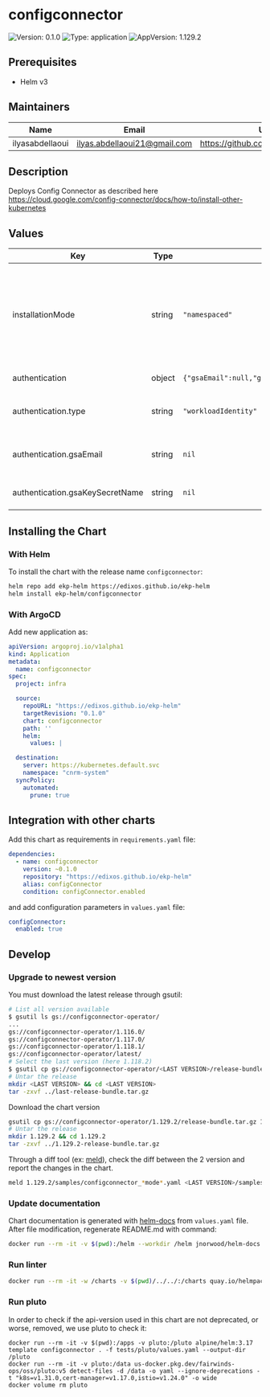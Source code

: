 # configconnector

![Version: 0.1.0](https://img.shields.io/badge/Version-0.1.0-informational?style=flat-square) ![Type: application](https://img.shields.io/badge/Type-application-informational?style=flat-square) ![AppVersion: 1.129.2](https://img.shields.io/badge/AppVersion-1.129.2-informational?style=flat-square)

## Prerequisites

- Helm v3

## Maintainers

| Name | Email | Url |
| ---- | ------ | --- |
| ilyasabdellaoui | <ilyas.abdellaoui21@gmail.com> | <https://github.com/ilyasabdellaoui> |

## Description

Deploys Config Connector as described here https://cloud.google.com/config-connector/docs/how-to/install-other-kubernetes

## Values

| Key | Type | Default | Description |
|-----|------|---------|-------------|
| installationMode | string | `"namespaced"` | Config Connector installation Mode. Values in  ["cluster","namespaced"] Namespaced mode allows to deploy a config connector for specific namespace. Allowing a mapping 1 google projetc = 1 namespace |
| authentication | object | `{"gsaEmail":null,"gsaKeySecretName":null,"type":"workloadIdentity"}` | **Only if installationMode=cluster** |
| authentication.type | string | `"workloadIdentity"` | Type of authentication used by the KSA to connect to GCP. Values in ["key","workloadIdentity"] |
| authentication.gsaEmail | string | `nil` | **Only if type=workloadIdentity**. GSA Email to map with config connector KSA |
| authentication.gsaKeySecretName | string | `nil` | **Only if type=key**. Name of the secret containing the GSA key |

## Installing the Chart

### With Helm

To install the chart with the release name `configconnector`:

```bash
helm repo add ekp-helm https://edixos.github.io/ekp-helm
helm install ekp-helm/configconnector
```

### With ArgoCD

Add new application as:

```yaml
apiVersion: argoproj.io/v1alpha1
kind: Application
metadata:
  name: configconnector
spec:
  project: infra

  source:
    repoURL: "https://edixos.github.io/ekp-helm"
    targetRevision: "0.1.0"
    chart: configconnector
    path: ''
    helm:
      values: |

  destination:
    server: https://kubernetes.default.svc
    namespace: "cnrm-system"
  syncPolicy:
    automated:
      prune: true
```

## Integration with other charts

Add this chart as requirements in `requirements.yaml` file:

```yaml
dependencies:
  - name: configconnector
    version: ~0.1.0
    repository: "https://edixos.github.io/ekp-helm"
    alias: configConnector
    condition: configConnector.enabled
```

and add configuration parameters in `values.yaml` file:

```yaml
configConnector:
  enabled: true
```

## Develop

### Upgrade to newest version

You must download the latest release through gsutil:

```bash
# List all version available
$ gsutil ls gs://configconnector-operator/
...
gs://configconnector-operator/1.116.0/
gs://configconnector-operator/1.117.0/
gs://configconnector-operator/1.118.1/
gs://configconnector-operator/latest/
# Select the last version (here 1.118.2)
$ gsutil cp gs://configconnector-operator/<LAST VERSION>/release-bundle.tar.gz last-release-bundle.tar.gz
# Untar the release
mkdir <LAST VERSION> && cd <LAST VERSION>
tar -zxvf ../last-release-bundle.tar.gz
```

Download the chart version

```bash
gsutil cp gs://configconnector-operator/1.129.2/release-bundle.tar.gz 1.129.2-release-bundle.tar.gz
# Untar the release
mkdir 1.129.2 && cd 1.129.2
tar -zxvf ../1.129.2-release-bundle.tar.gz
```

Through a diff tool (ex: [meld](https://meldmerge.org/)), check the diff between the 2 version and report the changes in the chart.

```bash
meld 1.129.2/samples/configconnector_*mode*.yaml <LAST VERSION>/samples/configconnector_*mode*.yaml
```

### Update documentation

Chart documentation is generated with [helm-docs](https://github.com/norwoodj/helm-docs) from `values.yaml` file.
After file modification, regenerate README.md with command:

```bash
docker run --rm -it -v $(pwd):/helm --workdir /helm jnorwood/helm-docs:v1.14.2 helm-docs
```

### Run linter

```bash
docker run --rm -it -w /charts -v $(pwd)/../../:/charts quay.io/helmpack/chart-testing:v3.12.0 ct lint --charts /charts/charts/configconnector --config /charts/charts/configconnector/ct.yaml
```

### Run pluto

In order to check if the api-version used in this chart are not deprecated, or worse, removed, we use pluto to check it:

```
docker run --rm -it -v $(pwd):/apps -v pluto:/pluto alpine/helm:3.17 template configconnector . -f tests/pluto/values.yaml --output-dir /pluto
docker run --rm -it -v pluto:/data us-docker.pkg.dev/fairwinds-ops/oss/pluto:v5 detect-files -d /data -o yaml --ignore-deprecations -t "k8s=v1.31.0,cert-manager=v1.17.0,istio=v1.24.0" -o wide
docker volume rm pluto
```
